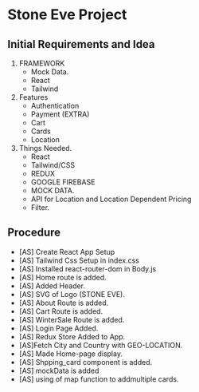 # Stone Eve Project

## Initial Requirements and Idea

1. FRAMEWORK
    - Mock Data.
    - React
    - Tailwind
2. Features
    - Authentication
    - Payment (EXTRA)
    - Cart
    - Cards
    - Location
3. Things Needed.
    - React
    - Tailwind/CSS
    - REDUX
    - GOOGLE FIREBASE
    - MOCK DATA.
    - API for Location and Location Dependent Pricing
    - Filter.

## Procedure

-   [AS] Create React App Setup
-   [AS] Tailwind Css Setup in index.css
-   [AS] Installed react-router-dom in Body.js
-   [AS] Home route is added.
-   [AS] Added Header.
-   [AS] SVG of Logo (STONE EVE).
-   [AS] About Route is added.
-   [AS] Cart Route is added.
-   [AS] WinterSale Route is added.
-   [AS] Login Page Added.
-   [AS] Redux Store Added to App.
-   [AS]Fetch City and Country with GEO-LOCATION.
-   [AS] Made Home-page display.
-   [AS] Shpping_card component is added.
-   [AS] mockData is added
-   [AS] using of map function to addmultiple cards.

